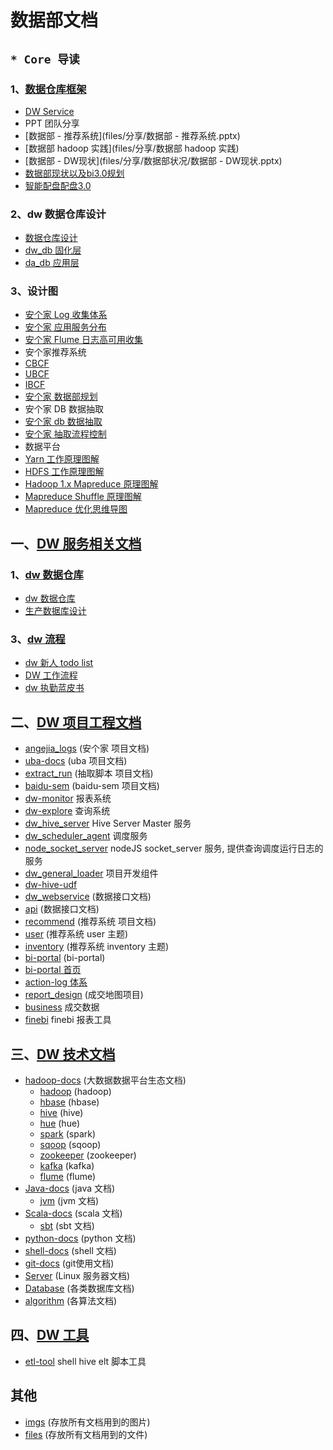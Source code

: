 # 数据部文档

## `* Core 导读`

### 1、[数据仓库框架](framework/)

- [DW Service](framework/design/dw-service.md)
- PPT 团队分享
 - [数据部 - 推荐系统](files/分享/数据部 - 推荐系统.pptx)
 - [数据部 hadoop 实践](files/分享/数据部 hadoop 实践)
 - [数据部 - DW现状](files/分享/数据部状况/数据部 - DW现状.pptx)
 - [数据部现状以及bi3.0规划](files/分享/数据部现状以及bi3.0规划.pptx)
 - [智能配盘配盘3.0](files/分享/数据部状况/智能配盘配盘3.0.pptx)

### 2、dw 数据仓库设计

- [数据仓库设计](service/data-warehouse/db-design/readme.md)
- [dw_db 固化层](service/data-warehouse/db-design/dw/dw_db)
- [da_db 应用层](service/data-warehouse/db-design/dw/da_db)

### 3、设计图

- [安个家 Log 收集体系](https://www.processon.com/view/link/582d82a9e4b06bc83a12082d)
- [安个家 应用服务分布](https://www.processon.com/view/link/562894b7e4b070f8ccca5863)
- [安个家 Flume 日志高可用收集](https://www.processon.com/view/link/5821bbd2e4b0826f839a4309)
- 安个家推荐系统
 - [CBCF](https://www.processon.com/view/link/56d3b2e7e4b0f9ea1683e1e5)
 - [UBCF](https://www.processon.com/view/link/572b224be4b0c3c749748e14)
 - [IBCF](https://www.processon.com/view/link/57397e57e4b06d79095044ad)
- [安个家 数据部规划](http://www.processon.com/mindmap/566a7d1ee4b0add117b3c531)
- 安个家 DB 数据抽取
 - [安个家 db 数据抽取](https://www.processon.com/view/link/57d8e4ede4b0e72a8d042d45)
 - [安个家 抽取流程控制](https://www.processon.com/view/link/57e9eb82e4b06bcb4cdf380e)
- 数据平台
 - [Yarn 工作原理图解](https://www.processon.com/view/link/56643e61e4b026a7ca2ac271)
 - [HDFS 工作原理图解](https://www.processon.com/view/link/56629a87e4b01db999f2f337)
 - [Hadoop 1.x Mapreduce 原理图解](https://www.processon.com/view/link/5664347fe4b026a7ca2a71a6)
 - [Mapreduce Shuffle 原理图解](https://www.processon.com/view/link/566d79e4e4b0187009265f4a)
 - [Mapreduce 优化思维导图](https://www.processon.com/view/link/5662d493e4b01db999f419b1)

## 一、[DW 服务相关文档](service)

### 1、[dw 数据仓库](service/data-warehouse/)

- [dw 数据仓库](service/data-warehouse/readme.md)
- [生产数据库设计](service/design/wikis/data/database)

### 3、[dw 流程](service/dw-process/)

- [dw 新人 todo list](service/dw-process/todo-list)
- [DW 工作流程](service/dw-process/todo.md)
- [dw 执勤蓝皮书](service/dw-process/accident-treatment.md)


## 二、[DW 项目工程文档](project/)

- [angejia_logs](project/angejia_log/) (安个家 项目文档)
- [uba-docs](project/uba-docs/) (uba 项目文档)
- [extract_run](project/extract_run/) (抽取脚本 项目文档)
- [baidu-sem](project/baidu-sem/) (baidu-sem 项目文档)
- [dw-monitor](project/monitor) 报表系统
- [dw-explore](project/dw-explore) 查询系统
- [dw_hive_server](project/dw_hive_server) Hive Server Master 服务
- [dw_scheduler_agent](project/dw_scheduler_agent) 调度服务
 - [node_socket_server](project/dw_scheduler_agent/node_socket_server) nodeJS socket_server 服务, 提供查询调度运行日志的服务
- [dw_general_loader](project/dw_general_loader) 项目开发组件
- [dw-hive-udf](project/dw-hive-udf)
- [dw_webservice](project/dw_webservice/) (数据接口文档)
 - [api](project/dw_webservice/api.md) (数据接口文档)
- [recommend](project/recommend/) (推荐系统 项目文档)
 - [user](project/recommend/user) (推荐系统 user 主题)
 - [inventory](project/recommend/inventory) (推荐系统 inventory 主题)
- [bi-portal](project/bi-portal/) (bi-portal)
 - [bi-portal 首页](project/bi-portal/index.md)
 - [action-log 体系](project/bi-portal/action-log.md)
- [report_design](project/report_design/) (成交地图项目)
- [business](project/business) 成交数据
- [finebi](project/finebi) finebi 报表工具

## 三、[DW 技术文档](technology/)

- [hadoop-docs](technology/hadoop-docs/) (大数据数据平台生态文档)
  - [hadoop](technology/hadoop-docs/sub-project/hadoop) (hadoop)
  - [hbase](technology/hadoop-docs/sub-project/hbase) (hbase)
  - [hive](technology/hadoop-docs/sub-project/hive) (hive)
  - [hue](technology/hadoop-docs/sub-project/hue) (hue)
  - [spark](technology/hadoop-docs/sub-project/spark) (spark)
  - [sqoop](technology/hadoop-docs/sub-project/sqoop) (sqoop)
  - [zookeeper](technology/hadoop-docs/sub-project/zookeeper) (zookeeper)
  - [kafka](technology/hadoop-docs/sub-project/kafka) (kafka)
  - [flume](technology/hadoop-docs/sub-project/flume) (flume)
- [Java-docs](technology/Java/) (java 文档)
  - [jvm](technology/Java/jvm.md) (jvm 文档)
- [Scala-docs](technology/scala/) (scala 文档)
  - [sbt](technology/scala/sbt.md) (sbt 文档)
- [python-docs](technology/python/) (python 文档)
- [shell-docs](technology/Shell/) (shell 文档)
- [git-docs](technology/git-docs/) (git使用文档)
- [Server](technology/Server/) (Linux 服务器文档)
- [Database](technology/Database/) (各类数据库文档)
- [algorithm](technology/algorithm/) (各算法文档)


## 四、[DW 工具](tools/)
- [etl-tool](tools/etl-tool) shell hive elt 脚本工具


## 其他
- [imgs](imgs/) (存放所有文档用到的图片)
- [files](files/) (存放所有文档用到的文件)

